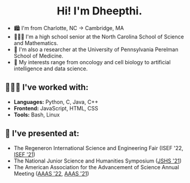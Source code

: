 <h1 align="center">Hi! I'm Dheepthi.</h1>

- 🏙️ I'm from Charlotte, NC → Cambridge, MA
- 👩🏾‍🎓 I'm a high school senior at the North Carolina School of Science and Mathematics.
- 🔬 I'm also a researcher at the University of Pennsylvania Perelman School of Medicine.
- 🤯 My interests range from oncology and cell biology to artificial intelligence and data science.

## 👩🏾‍💻 I've worked with:
- **Languages:** Python, C, Java, C++
- **Frontend:** JavaScript, HTML, CSS
- **Tools:** Bash, Linux

## 🔮 I've presented at:
- The Regeneron International Science and Engineering Fair (ISEF '22, [ISEF '21](https://abstracts.societyforscience.org/Home/FullAbstract?ProjectId=20109))
- The National Junior Science and Humanities Symposium ([JSHS '21](http://jshs.org/wp-content/uploads/2021/06/2021-NJSHS-Abstract-Catalog.pdf))
- The American Association for the Advancement of Science Annual Meeting ([AAAS '22](https://aaas.confex.com/aaas/2022/meetingapp.cgi/Paper/30408), [AAAS '21](https://aaas.confex.com/aaas/2021/meetingapp.cgi/Paper/29091))
